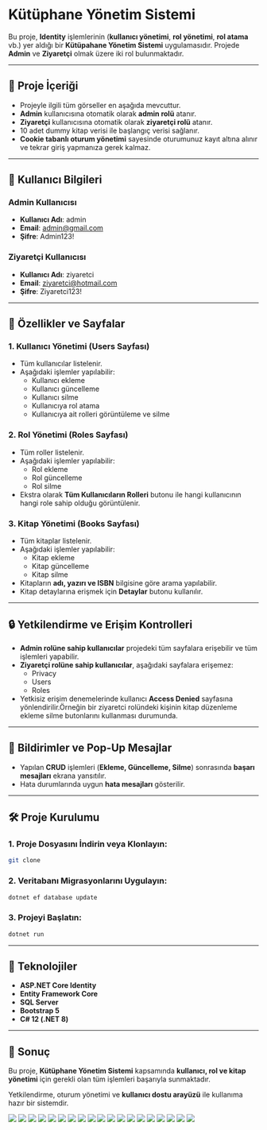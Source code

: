 ﻿# Kütüphane Yönetim Sistemi
Bu proje, **Identity** işlemlerinin (**kullanıcı yönetimi**, **rol yönetimi**, **rol atama** vb.) yer aldığı bir **Kütüpahane Yönetim Sistemi** uygulamasıdır. Projede **Admin** ve **Ziyaretçi** olmak üzere iki rol bulunmaktadır.

---

## 📃 Proje İçeriği
- Projeyle ilgili tüm görseller en aşağıda mevcuttur.
- **Admin** kullanıcısına otomatik olarak **admin rolü** atanır.
- **Ziyaretçi** kullanıcısına otomatik olarak **ziyaretçi rolü** atanır.
- 10 adet dummy kitap verisi ile başlangıç verisi sağlanır.
- **Cookie tabanlı oturum yönetimi** sayesinde oturumunuz kayıt altına alınır ve tekrar giriş yapmanıza gerek kalmaz.

---

## 👤 Kullanıcı Bilgileri

### Admin Kullanıcısı
- **Kullanıcı Adı**: admin
- **Email**: admin@gmail.com
- **Şifre**: Admin123!

### Ziyaretçi Kullanıcısı
- **Kullanıcı Adı**: ziyaretci
- **Email**: ziyaretci@hotmail.com
- **Şifre**: Ziyaretci123!

---

## 🚀 Özellikler ve Sayfalar

### 1. Kullanıcı Yönetimi (**Users Sayfası**)
- Tüm kullanıcılar listelenir.
- Aşağıdaki işlemler yapılabilir:
  - Kullanıcı ekleme
  - Kullanıcı güncelleme
  - Kullanıcı silme
  - Kullanıcıya rol atama
  - Kullanıcıya ait rolleri görüntüleme ve silme

### 2. Rol Yönetimi (**Roles Sayfası**)
- Tüm roller listelenir.
- Aşağıdaki işlemler yapılabilir:
  - Rol ekleme
  - Rol güncelleme
  - Rol silme
- Ekstra olarak **Tüm Kullanıcıların Rolleri** butonu ile hangi kullanıcının hangi role sahip olduğu görüntülenir.

### 3. Kitap Yönetimi (**Books Sayfası**)
- Tüm kitaplar listelenir.
- Aşağıdaki işlemler yapılabilir:
  - Kitap ekleme
  - Kitap güncelleme
  - Kitap silme
- Kitapların **adı, yazırı ve ISBN** bilgisine göre arama yapılabilir.
- Kitap detaylarına erişmek için **Detaylar** butonu kullanılır.

---

## 🔒 Yetkilendirme ve Erişim Kontrolleri
- **Admin rolüne sahip kullanıcılar** projedeki tüm sayfalara erişebilir ve tüm işlemleri yapabilir.
- **Ziyaretçi rolüne sahip kullanıcılar**, aşağıdaki sayfalara erişemez:
  - Privacy
  - Users
  - Roles
- Yetkisiz erişim denemelerinde kullanıcı **Access Denied** sayfasına yönlendirilir.Örneğin bir ziyaretci rolündeki kişinin kitap düzenleme ekleme silme butonlarını kullanması durumunda.

---

## 💬 Bildirimler ve Pop-Up Mesajlar
- Yapılan **CRUD** işlemleri (**Ekleme, Güncelleme, Silme**) sonrasında **başarı mesajları** ekrana yansıtılır.
- Hata durumlarında uygun **hata mesajları** gösterilir.

---

## 🛠 Proje Kurulumu

### 1. Proje Dosyasını İndirin veya Klonlayın:
```bash
git clone 
```

### 2. Veritabanı Migrasyonlarını Uygulayın:
```bash
dotnet ef database update
```

### 3. Projeyi Başlatın:
```bash
dotnet run
```

---

## 📜 Teknolojiler
- **ASP.NET Core Identity**
- **Entity Framework Core**
- **SQL Server**
- **Bootstrap 5**
- **C# 12 (.NET 8)**

---

## 📌 Sonuç
Bu proje, **Kütüphane Yönetim Sistemi** kapsamında **kullanıcı, rol ve kitap yönetimi** için gerekli olan tüm işlemleri başarıyla sunmaktadır.

Yetkilendirme, oturum yönetimi ve **kullanıcı dostu arayüzü** ile kullanıma hazır bir sistemdir.

![](images/Home.JPG)
![](images/Login.JPG)
![](images/Register.JPG)
![](images/AdminGiris.JPG)
![](images/AdminUser.JPG)
![](images/AdminUserUpdate.JPG)
![](images/AdminUserCreate.JPG)
![](images/AdminUserList.JPG)
![](images/AdminUserAssignRole.JPG)
![](images/AdminRole.JPG)
![](images/AdminRoleUpdate.JPG)
![](images/AdminRoleCreate.JPG)
![](images/AdminRoleList.JPG)
![](images/AdminBook.JPG)
![](images/AdminBookDetails.JPG)
![](images/AdminBookUpdate.JPG)
![](images/AdminBookCreate.JPG)
![](images/AdminBookSearch.JPG)
![](images/ZiyaretciDenied.JPG)
